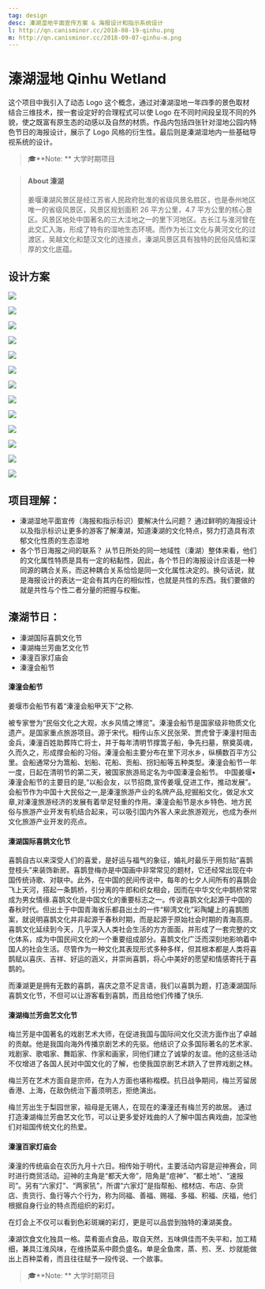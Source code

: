 ```yaml
---
tag: design
desc: 溱湖湿地平面宣传方案 & 海报设计和指示系统设计
l: http://qn.canisminor.cc/2018-08-19-qinhu.png
m: http://qn.canisminor.cc/2018-09-07-qinhu-m.png
---
```


# 溱湖湿地 Qinhu Wetland

这个项目中我引入了动态 Logo 这个概念，通过对溱湖湿地一年四季的景色取材 结合三维技术，按一套设定好的合理程式可以使 Logo 在不同时间段呈现不同的外 貌，使之既富有原生态的动感以及自然的材质。作品内包括四张针对湿地公园内特 色节日的海报设计，展示了 Logo 风格的衍生性。最后则是溱湖湿地内一些基础导 视系统的设计。

> 🎓**Note: ** 大学时期项目

> #### About 溱湖
>
> 姜堰溱湖风景区是经江苏省人民政府批准的省级风景名胜区，也是泰州地区唯一的省级风景区，风景区规划面积 26 平方公里，4.7 平方公里的核心景区。风景区地处中国著名的三大洼地之一的里下河地区。古长江与淮河曾在此交汇入海，形成了特有的湿地生态环境。而作为长江文化与黄河文化的过渡区，吴越文化和楚汉文化的连接点，溱湖风景区具有独特的民俗风情和深厚的文化底蕴。

## 设计方案

![](http://qn.canisminor.cc/qh-1.png)

![](http://qn.canisminor.cc/qh-2.png)

![](http://qn.canisminor.cc/qh-3.png)

![](http://qn.canisminor.cc/qh-4.png)

![](http://qn.canisminor.cc/qh-5.png)

![](http://qn.canisminor.cc/qh-6.png)

![](http://qn.canisminor.cc/qh-7.png)

![](http://qn.canisminor.cc/qh-8.png)

![](http://qn.canisminor.cc/qh-9.png)

![](http://qn.canisminor.cc/qh-10.png)

![](http://qn.canisminor.cc/qh-11.png)

![](http://qn.canisminor.cc/qh-12.png)

![](http://qn.canisminor.cc/qh-13.png)

## 项目理解：

- 溱湖湿地平面宣传（海报和指示标识）要解决什么问题？
  通过鲜明的海报设计以及指示标识让更多的游客了解溱湖，知道溱湖的文化特点，努力打造具有浓郁文化性质的生态湿地
- 各个节日海报之间的联系？
  从节日所处的同一地域性（溱湖）整体来看，他们的文化属性特质是具有一定的粘黏性，因此，各个节日的海报设计应该是一种同源的耦合关系，而这种耦合关系恰恰是同一文化属性决定的。换句话说，就是海报设计的表达一定会有其内在的相似性，也就是共性的东西。我们要做的就是共性与个性二者分量的把握与权衡。

## 溱湖节日：

- 溱湖国际喜鹊文化节
- 溱湖梅兰芳曲艺文化节
- 溱潼百家灯庙会
- 溱潼会船节

#### 溱潼会船节

姜堰市会船节有着“溱潼会船甲天下”之称.

被专家誉为“民俗文化之大观，水乡风情之博览”。溱潼会船节是国家级非物质文化遗产。是国家重点旅游项目。源于宋代。相传山东义民张荣、贾虎曾于溱潼村阻击金兵，溱潼百姓助葬阵亡将士，并于每年清明节撑篙子船，争先扫墓，祭奠英魂，久而久之，形成撑会船的习俗。溱潼会船主要分布在里下河水乡，纵横数百平方公里。会船通常分为篙船、划船、花船、贡船、拐妇船等五种类型。溱潼会船节一年一度，日起在清明节的第二天，被国家旅游局定名为中国溱潼会船节。
中国姜堰•溱潼会船节的主要目的是,“以船会友，以节招商,宣传姜堰,促进工作，推动发展”。 会船节作为中国十大民俗之一,是溱潼旅游产业的名牌产品,挖掘船文化，做足水文章,对溱潼旅游经济的发展有着举足轻重的作用。溱潼会船节是水乡特色、地方民俗与旅游产业开发有机结合起来，可以吸引国内外客人来此旅游观光，也成为泰州文化旅游产业开发的亮点。

#### 溱湖国际喜鹊文化节

喜鹊自古以来深受人们的喜爱，是好运与福气的象征，婚礼时最乐于用剪贴“喜鹊登枝头”来装饰新房。喜鹊登梅亦是中国画中非常常见的题材，它还经常出现在中国传统诗歌、对联中。此外，在中国的民间传说中，每年的七夕人间所有的喜鹊会飞上天河，搭起一条鹊桥，引分离的牛郎和织女相会，因而在中华文化中鹊桥常常成为男女情缘.喜鹊文化是中国文化的重要标志之一。传说喜鹊文化起源于中国的春秋时代。但出土于中国青海省乐都县出土的一件“柳湾文化”彩陶罐上的喜鹊图案，就说明喜鹊文化并非起源于春秋时期，而是起源于原始社会时期的青海高原。喜鹊文化延续到今天，几乎深入人类社会生活的方方面面，并形成了一套完整的文化体系，成为中国民间文化的一个重要组成部分。喜鹊文化广泛而深刻地影响着中国人的社会生活。尽管作为一种文化其表现形式多种多样，但其根本都是人类将喜鹊赋以喜庆、吉祥、好运的涵义，并崇尚喜鹊，将心中美好的愿望和情感寄托于喜鹊的。

而溱湖更是拥有无数的喜鹊，喜庆之意不足言语，我们以喜鹊为题，打造溱湖国际喜鹊文化节，不但可以让游客看到喜鹊，而且给他们传播了快乐.

#### 溱湖梅兰芳曲艺文化节

梅兰芳是中国著名的戏剧艺术大师，在促进我国与国际间文化交流方面作出了卓越的贡献。他是我国向海外传播京剧艺术的先驱。他结识了众多国际著名的艺术家、戏剧家、歌唱家、舞蹈家、作家和画家，同他们建立了诚挚的友谊。他的这些活动不仅增进了各国人民对中国文化的了解，也使我国京剧艺术跻入了世界戏剧之林。

梅兰芳在艺术方面自是宗师，在为人方面也堪称楷模。抗日战争期间，梅兰芳留居香港、上海，在敌伪统治下蓄须明志，拒绝演出。

梅兰芳出生于梨园世家，祖母是无锡人，在现在的溱潼还有梅兰芳的故居。
通过打造溱湖梅兰芳曲艺文化节，可以让更多爱好戏曲的人了解中国古典戏曲，加深他们对祖国传统文化的热爱。

#### 溱潼百家灯庙会

溱潼的传统庙会在农历九月十六日。相传始于明代，主要活动内容是迎神赛会，同时进行商贸活动。迎神的主角是“都天大帝”，陪角是“痘神”、“都土地”、“速报司”。另有“六家灯”、“两家犼”，所谓“六家灯”是指帮船、棺材店、布店、杂货店、责货行、鱼行等六个行为，称为同福、善福、赐福、多福、积福、庆福，他们根据自身行业的特点而组织的彩灯。

在灯会上不仅可以看到色彩斑斓的彩灯，更是可以品尝到独特的溱湖美食。

溱湖饮食文化独具一格。菜肴面点食品，取自天然，五味俱佳而不失平和，加工精细，兼具江淮风味，在维扬菜系中颇负盛名。单是全鱼席，蒸、煎、烹、炒就能做出上百种菜肴，而且往往赋予一段传说、一个故事。

> 🎓**Note: ** 大学时期项目
